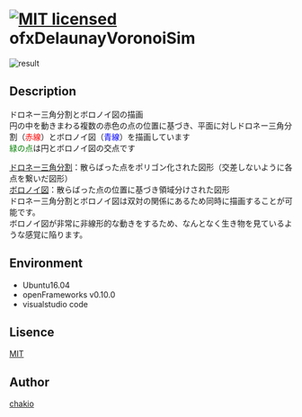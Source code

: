 [![MIT licensed](https://img.shields.io/badge/license-MIT-blue.svg)](LICENSE)
ofxDelaunayVoronoiSim
====
![result](https://github.com/chakio/ofxDelaunayVoronoiSim/blob/master/media/voronoi720.gif) 
## Description
ドロネー三角分割とボロノイ図の描画  
円の中を動きまわる複数の赤色の点の位置に基づき、平面に対しドロネー三角分割（<font color="Red">赤線</font>）とボロノイ図（<font color="Blue">青線</font>）を描画しています   
<font color="Green">緑の点</font>は円とボロノイ図の交点です   

[ドロネー三角分割](https://ja.wikipedia.org/wiki/%E3%83%89%E3%83%AD%E3%83%8D%E3%83%BC%E5%9B%B3)：散らばった点をポリゴン化された図形（交差しないように各点を繋いだ図形）    
[ボロノイ図](https://ja.wikipedia.org/wiki/%E3%83%9C%E3%83%AD%E3%83%8E%E3%82%A4%E5%9B%B3)：散らばった点の位置に基づき領域分けされた図形    
ドロネー三角分割とボロノイ図は双対の関係にあるため同時に描画することが可能です。  
ボロノイ図が非常に非線形的な動きをするため、なんとなく生き物を見ているような感覚に陥ります。  

## Environment
* Ubuntu16.04
* openFrameworks v0.10.0
* visualstudio code

## Lisence
[MIT](https://github.com/chakio/ofxDelaunayVoronoiSim/blob/master/LICENSE)

## Author
[chakio](https://github.com/chakio)
